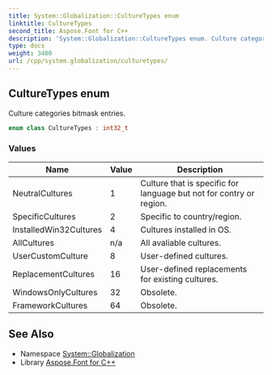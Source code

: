 ```yaml
---
title: System::Globalization::CultureTypes enum
linktitle: CultureTypes
second_title: Aspose.Font for C++
description: 'System::Globalization::CultureTypes enum. Culture categories bitmask entries in C++.'
type: docs
weight: 3400
url: /cpp/system.globalization/culturetypes/
---
```

## CultureTypes enum


Culture categories bitmask entries.

```cpp
enum class CultureTypes : int32_t
```

### Values

| Name | Value | Description |
| --- | --- | --- |
| NeutralCultures | 1 | Culture that is specific for language but not for contry or region. |
| SpecificCultures | 2 | Specific to country/region. |
| InstalledWin32Cultures | 4 | Cultures installed in OS. |
| AllCultures | n/a | All avaliable cultures. |
| UserCustomCulture | 8 | User-defined cultures. |
| ReplacementCultures | 16 | User-defined replacements for existing cultures. |
| WindowsOnlyCultures | 32 | Obsolete. |
| FrameworkCultures | 64 | Obsolete. |

## See Also

* Namespace [System::Globalization](../)
* Library [Aspose.Font for C++](../../)
